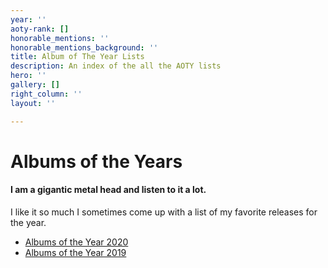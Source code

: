 ```yaml
---
year: ''
aoty-rank: []
honorable_mentions: ''
honorable_mentions_background: ''
title: Album of The Year Lists
description: An index of the all the AOTY lists
hero: ''
gallery: []
right_column: ''
layout: ''

---
```

# Albums of the Years

#### I am a gigantic metal head and listen to it a lot.

I like it so much I sometimes come up with a list of my favorite releases for the year.

* [Albums of the Year 2020](/AOTY/aoty-2020.html)
* [Albums of the Year 2019](/AOTY/aoty-2019.html)